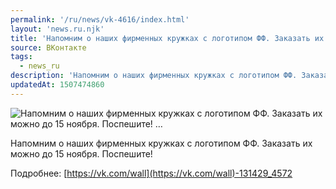 ```yaml
---
permalink: '/ru/news/vk-4616/index.html'
layout: 'news.ru.njk'
title: 'Напомним о наших фирменных кружках с логотипом ФФ. Заказать их можно до 15 ноября. Поспешите! '
source: ВКонтакте
tags:
  - news_ru
description: 'Напомним о наших фирменных кружках с логотипом ФФ. Заказать их можно до 15 ноября. Поспешите! …'
updatedAt: 1507474860
---
```

![Напомним о наших фирменных кружках с логотипом ФФ. Заказать их можно до 15 ноября. Поспешите! …](https://sun9-43.userapi.com/impf/c841038/v841038788/27263/7Gf1O7Rd5wI.jpg?size=1000x1000&quality=96&proxy=1&sign=b3ade90a4a835bc3e0bf93ef716069c0&c_uniq_tag=HNg3-ddRLvSZ8VQCV6wacGmsAzYxLzz1hNIs_pNvksg&type=album)

Напомним о наших фирменных кружках с логотипом ФФ. Заказать их можно до 15 ноября. Поспешите!

Подробнее: [https://vk.com/wall](https://vk.com/wall)-131429_4572
